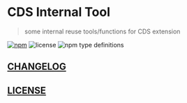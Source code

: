 # CDS Internal Tool

> some internal reuse tools/functions for CDS extension 

[![npm](https://img.shields.io/npm/v/cds-internal-tool)](https://www.npmjs.com/package/cds-internal-tool)
![license](https://img.shields.io/npm/l/cds-internal-tool)
![npm type definitions](https://img.shields.io/npm/types/cds-internal-tool)

## [CHANGELOG](./CHANGELOG.md)

## [LICENSE](./LICENSE)
